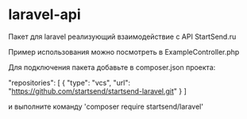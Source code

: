 # laravel-api
Пакет для laravel реализующий взаимодействие с API StartSend.ru

Пример использования можно посмотреть в ExampleController.php

Для подключения пакета добавьте в composer.json проекта:

  "repositories": [
    {
      "type": "vcs",
      "url": "https://github.com/startsend/startsend-laravel.git"
    }
  ]
  
и выполните команду 'composer require startsend/laravel'

